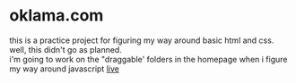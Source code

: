 # oklama.com
this is a practice project for figuring my way around basic html and css.  
well, this didn't go as planned.  
i'm going to work on the "draggable' folders in the homepage when i figure my way around javascript
[live](https://kojokwakye.github.io/oklama.com/)
